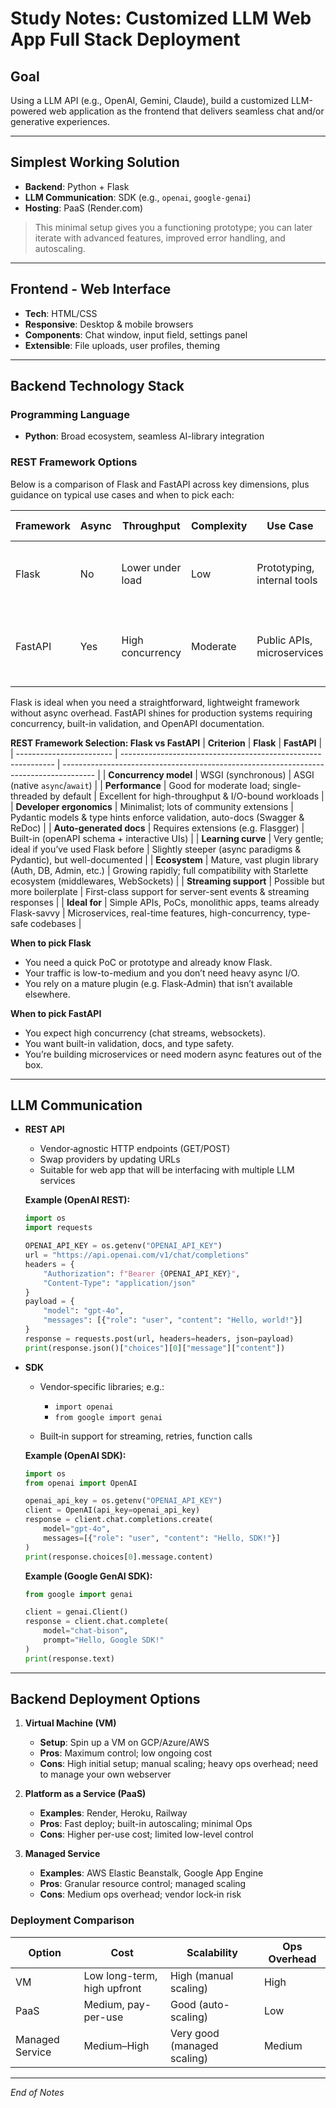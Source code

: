 # Study Notes: Customized LLM Web App Full Stack Deployment

## Goal

Using a LLM API (e.g., OpenAI, Gemini, Claude), build a customized LLM-powered web application as the frontend that delivers seamless chat and/or generative experiences.

---

## Simplest Working Solution

* **Backend**: Python + Flask
* **LLM Communication**: SDK (e.g., `openai`, `google-genai`)
* **Hosting**: PaaS (Render.com)

> This minimal setup gives you a functioning prototype; you can later iterate with advanced features, improved error handling, and autoscaling.

---

## Frontend - Web Interface

* **Tech**: HTML/CSS
* **Responsive**: Desktop & mobile browsers
* **Components**: Chat window, input field, settings panel
* **Extensible**: File uploads, user profiles, theming

---


## Backend Technology Stack

### Programming Language

* **Python**: Broad ecosystem, seamless AI-library integration

### REST Framework Options

Below is a comparison of Flask and FastAPI across key dimensions, plus guidance on typical use cases and when to pick each:

| Framework | Async | Throughput       | Complexity | Use Case                    | When to Choose                                                |
| --------- | ----- | ---------------- | ---------- | --------------------------- | ------------------------------------------------------------- |
| Flask     | No    | Lower under load | Low        | Prototyping, internal tools | Light traffic; minimal dependencies; quick proof-of-concept   |
| FastAPI   | Yes   | High concurrency | Moderate   | Public APIs, microservices  | High request rates; need for async I/O or auto-generated docs |

Flask is ideal when you need a straightforward, lightweight framework without async overhead. FastAPI shines for production systems requiring concurrency, built-in validation, and OpenAPI documentation.

**REST Framework Selection: Flask vs FastAPI**
| **Criterion**            | **Flask**                                                     | **FastAPI**                                                                            |
| ------------------------ | ------------------------------------------------------------- | -------------------------------------------------------------------------------------- |
| **Concurrency model**    | WSGI (synchronous)                                            | ASGI (native `async`/`await`)                                                          |
| **Performance**          | Good for moderate load; single-threaded by default            | Excellent for high-throughput & I/O-bound workloads                                    |
| **Developer ergonomics** | Minimalist; lots of community extensions                      | Pydantic models & type hints enforce validation, auto-docs (Swagger & ReDoc)           |
| **Auto-generated docs**  | Requires extensions (e.g. Flasgger)                           | Built-in (openAPI schema + interactive UIs)                                            |
| **Learning curve**       | Very gentle; ideal if you’ve used Flask before                | Slightly steeper (async paradigms & Pydantic), but well-documented                     |
| **Ecosystem**            | Mature, vast plugin library (Auth, DB, Admin, etc.)           | Growing rapidly; full compatibility with Starlette ecosystem (middlewares, WebSockets) |
| **Streaming support**    | Possible but more boilerplate                                 | First-class support for server-sent events & streaming responses                       |
| **Ideal for**            | Simple APIs, PoCs, monolithic apps, teams already Flask-savvy | Microservices, real-time features, high-concurrency, type-safe codebases               |

**When to pick Flask**
* You need a quick PoC or prototype and already know Flask.
* Your traffic is low-to-medium and you don’t need heavy async I/O.
* You rely on a mature plugin (e.g. Flask-Admin) that isn’t available elsewhere.

**When to pick FastAPI**
* You expect high concurrency (chat streams, websockets).
* You want built-in validation, docs, and type safety.
* You’re building microservices or need modern async features out of the box.

---
## LLM Communication

* **REST API**

  * Vendor‑agnostic HTTP endpoints (GET/POST)
  * Swap providers by updating URLs
  * Suitable for web app that will be interfacing with multiple LLM services

  **Example (OpenAI REST):**

  ```python
  import os
  import requests

  OPENAI_API_KEY = os.getenv("OPENAI_API_KEY")
  url = "https://api.openai.com/v1/chat/completions"
  headers = {
      "Authorization": f"Bearer {OPENAI_API_KEY}",
      "Content-Type": "application/json"
  }
  payload = {
      "model": "gpt-4o",
      "messages": [{"role": "user", "content": "Hello, world!"}]
  }
  response = requests.post(url, headers=headers, json=payload)
  print(response.json()["choices"][0]["message"]["content"])
  ```

* **SDK**

  * Vendor‑specific libraries; e.g.:

    * `import openai`
    * `from google import genai`
  * Built‑in support for streaming, retries, function calls

  **Example (OpenAI SDK):**

  ```python
  import os
  from openai import OpenAI

  openai_api_key = os.getenv("OPENAI_API_KEY")
  client = OpenAI(api_key=openai_api_key)
  response = client.chat.completions.create(
      model="gpt-4o",
      messages=[{"role": "user", "content": "Hello, SDK!"}]
  )
  print(response.choices[0].message.content)
  ```

  **Example (Google GenAI SDK):**

  ```python
  from google import genai

  client = genai.Client()
  response = client.chat.complete(
      model="chat-bison",
      prompt="Hello, Google SDK!"
  )
  print(response.text)
  ```

---


## Backend Deployment Options

1. **Virtual Machine (VM)**

   * **Setup**: Spin up a VM on GCP/Azure/AWS
   * **Pros**: Maximum control; low ongoing cost
   * **Cons**: High initial setup; manual scaling; heavy ops overhead; need to manage your own webserver

2. **Platform as a Service (PaaS)**

   * **Examples**: Render, Heroku, Railway
   * **Pros**: Fast deploy; built-in autoscaling; minimal Ops
   * **Cons**: Higher per-use cost; limited low-level control

3. **Managed Service**

   * **Examples**: AWS Elastic Beanstalk, Google App Engine
   * **Pros**: Granular resource control; managed scaling
   * **Cons**: Medium ops overhead; vendor lock‑in risk

### Deployment Comparison

| Option          | Cost                        | Scalability                 | Ops Overhead |
| --------------- | --------------------------- | --------------------------- | ------------ |
| VM              | Low long-term, high upfront | High (manual scaling)       | High         |
| PaaS            | Medium, pay-per-use         | Good (auto-scaling)         | Low          |
| Managed Service | Medium–High                 | Very good (managed scaling) | Medium       |

---



*End of Notes*